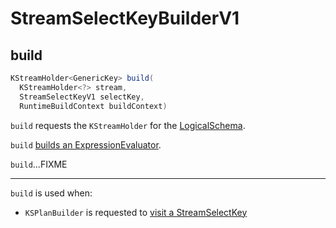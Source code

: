 # StreamSelectKeyBuilderV1

## <span id="build"> build

```java
KStreamHolder<GenericKey> build(
  KStreamHolder<?> stream,
  StreamSelectKeyV1 selectKey,
  RuntimeBuildContext buildContext)
```

`build` requests the `KStreamHolder` for the [LogicalSchema](LogicalSchema.md).

`build` [builds an ExpressionEvaluator](#buildExpressionEvaluator).

`build`...FIXME

---

`build` is used when:

* `KSPlanBuilder` is requested to [visit a StreamSelectKey](KSPlanBuilder.md#visitStreamSelectKey)
